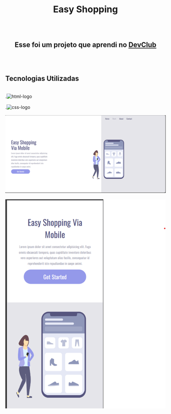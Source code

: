 <h1 align="center">Easy Shopping</h1>
<br>
<br>
<h2  align="center">Esse foi um projeto que aprendi no <a href="https://rodolfomori.com.br/devclub">DevClub</a></h2>
<br>
<br>
<h2>Tecnologias Utilizadas</h2>
<br>
.<img  src="https://cdn-icons-png.flaticon.com/128/888/888859.png" alt="html-logo"/>
<br>
<br>
.<img  src="https://cdn-icons-png.flaticon.com/128/5968/5968242.png" alt="css-logo"/>

<br>
<br>
<img src="https://github.com/mikesilva32/Easy-shopping/blob/main/assets/Desktop.png?raw=true"/>
<br>
<br>
<img src="https://github.com/mikesilva32/Easy-shopping/blob/main/assets/Mobie.png?raw=true"/>
